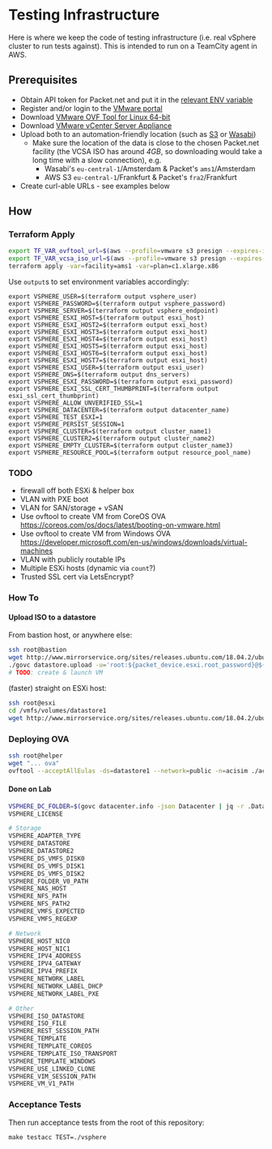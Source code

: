 # Testing Infrastructure

Here is where we keep the code of testing infrastructure (i.e. real vSphere cluster to run tests against).
This is intended to run on a TeamCity agent in AWS.

## Prerequisites

- Obtain API token for Packet.net and put it in the [relevant ENV variable](https://www.terraform.io/docs/providers/packet/#auth_token)
- Register and/or login to the [VMware portal](https://my.vmware.com/web/vmware/login)
- Download [VMware OVF Tool for Linux 64-bit](https://my.vmware.com/group/vmware/details?downloadGroup=OVFTOOL410&productId=353)
- Download [VMware vCenter Server Appliance](https://my.vmware.com/group/vmware/details?downloadGroup=VC67U1B&productId=742&rPId=31320)
- Upload both to an automation-friendly location (such as [S3](https://aws.amazon.com/s3/) or [Wasabi](https://wasabi.com/))
  - Make sure the location of the data is close to the chosen Packet.net facility
  	(the VCSA ISO has around *4GB*, so downloading would take a long time with a slow connection), e.g.
    - Wasabi's `eu-central-1`/Amsterdam & Packet's `ams1`/Amsterdam
    - AWS S3 `eu-central-1`/Frankfurt & Packet's `fra2`/Frankfurt
- Create curl-able URLs - see examples below

## How

### Terraform Apply

```sh
export TF_VAR_ovftool_url=$(aws --profile=vmware s3 presign --expires-in=7200 s3://hc-vmware-eu-central-1/vmware-ovftool/VMware-ovftool-4.3.0-7948156-lin.x86_64.bundle)
export TF_VAR_vcsa_iso_url=$(aws --profile=vmware s3 presign --expires-in=7200 s3://hc-vmware-eu-central-1/vmware-vsphere/VMware-VCSA-all-6.7.0-11726888.iso)
terraform apply -var=facility=ams1 -var=plan=c1.xlarge.x86
```

Use `output`s to set environment variables accordingly:

```
export VSPHERE_USER=$(terraform output vsphere_user)
export VSPHERE_PASSWORD=$(terraform output vsphere_password)
export VSPHERE_SERVER=$(terraform output vsphere_endpoint)
export VSPHERE_ESXI_HOST=$(terraform output esxi_host)
export VSPHERE_ESXI_HOST2=$(terraform output esxi_host)
export VSPHERE_ESXI_HOST3=$(terraform output esxi_host)
export VSPHERE_ESXI_HOST4=$(terraform output esxi_host)
export VSPHERE_ESXI_HOST5=$(terraform output esxi_host)
export VSPHERE_ESXI_HOST6=$(terraform output esxi_host)
export VSPHERE_ESXI_HOST7=$(terraform output esxi_host)
export VSPHERE_ESXI_USER=$(terraform output esxi_user)
export VSPHERE_DNS=$(terraform output dns_servers)
export VSPHERE_ESXI_PASSWORD=$(terraform output esxi_password)
export VSPHERE_ESXI_SSL_CERT_THUMBPRINT=$(terraform output esxi_ssl_cert_thumbprint)
export VSPHERE_ALLOW_UNVERIFIED_SSL=1
export VSPHERE_DATACENTER=$(terraform output datacenter_name)
export VSPHERE_TEST_ESXI=1
export VSPHERE_PERSIST_SESSION=1
export VSPHERE_CLUSTER=$(terraform output cluster_name1)
export VSPHERE_CLUSTER2=$(terraform output cluster_name2)
export VSPHERE_EMPTY_CLUSTER=$(terraform output cluster_name3)
export VSPHERE_RESOURCE_POOL=$(terraform output resource_pool_name)
```

### TODO

- firewall off both ESXi & helper box
- VLAN with PXE boot
- VLAN for SAN/storage + vSAN
- Use ovftool to create VM from CoreOS OVA https://coreos.com/os/docs/latest/booting-on-vmware.html
- Use ovftool to create VM from Windows OVA https://developer.microsoft.com/en-us/windows/downloads/virtual-machines
- VLAN with publicly routable IPs
- Multiple ESXi hosts (dynamic via `count`?)
- Trusted SSL cert via LetsEncrypt?

### How To

#### Upload ISO to a datastore

From bastion host, or anywhere else:

```sh
ssh root@bastion
wget http://www.mirrorservice.org/sites/releases.ubuntu.com/18.04.2/ubuntu-18.04.2-live-server-amd64.iso
./govc datastore.upload -u='root:${packet_device.esxi.root_password}@${packet_device.esxi.access_public_ipv4}' -ds datastore1 -k=true ./ubuntu-18.04.2-live-server-amd64.iso ./ubuntu-18.04.2-live-server-amd64.iso
# TODO: create & launch VM
```

(faster) straight on ESXi host:

```sh
ssh root@esxi
cd /vmfs/volumes/datastore1
wget http://www.mirrorservice.org/sites/releases.ubuntu.com/18.04.2/ubuntu-18.04.2-live-server-amd64.iso

```

### Deploying OVA

```sh
ssh root@helper
wget "... ova"
ovftool --acceptAllEulas -ds=datastore1 --network=public -n=acisim ./acisim-4.0-3d.ova vi://<VCENTER_IP>/TfDatacenter/host/<ESXI_IP>
```

#### Done on Lab

```sh
VSPHERE_DC_FOLDER=$(govc datacenter.info -json Datacenter | jq -r .Datacenters[0].Parent.Value)
VSPHERE_LICENSE

# Storage
VSPHERE_ADAPTER_TYPE
VSPHERE_DATASTORE
VSPHERE_DATASTORE2
VSPHERE_DS_VMFS_DISK0
VSPHERE_DS_VMFS_DISK1
VSPHERE_DS_VMFS_DISK2
VSPHERE_FOLDER_V0_PATH
VSPHERE_NAS_HOST
VSPHERE_NFS_PATH
VSPHERE_NFS_PATH2
VSPHERE_VMFS_EXPECTED
VSPHERE_VMFS_REGEXP

# Network
VSPHERE_HOST_NIC0
VSPHERE_HOST_NIC1
VSPHERE_IPV4_ADDRESS
VSPHERE_IPV4_GATEWAY
VSPHERE_IPV4_PREFIX
VSPHERE_NETWORK_LABEL
VSPHERE_NETWORK_LABEL_DHCP
VSPHERE_NETWORK_LABEL_PXE

# Other
VSPHERE_ISO_DATASTORE
VSPHERE_ISO_FILE
VSPHERE_REST_SESSION_PATH
VSPHERE_TEMPLATE
VSPHERE_TEMPLATE_COREOS
VSPHERE_TEMPLATE_ISO_TRANSPORT
VSPHERE_TEMPLATE_WINDOWS
VSPHERE_USE_LINKED_CLONE
VSPHERE_VIM_SESSION_PATH
VSPHERE_VM_V1_PATH
```

### Acceptance Tests

Then run acceptance tests from the root of this repository:

```
make testacc TEST=./vsphere
```
